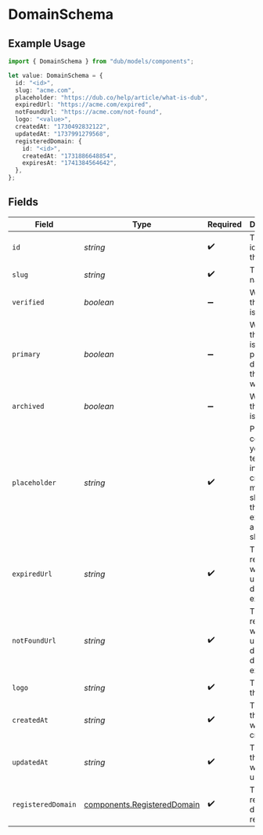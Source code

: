 # DomainSchema

## Example Usage

```typescript
import { DomainSchema } from "dub/models/components";

let value: DomainSchema = {
  id: "<id>",
  slug: "acme.com",
  placeholder: "https://dub.co/help/article/what-is-dub",
  expiredUrl: "https://acme.com/expired",
  notFoundUrl: "https://acme.com/not-found",
  logo: "<value>",
  createdAt: "1730492832122",
  updatedAt: "1737991279568",
  registeredDomain: {
    id: "<id>",
    createdAt: "1731886648854",
    expiresAt: "1741384564642",
  },
};
```

## Fields

| Field                                                                                                              | Type                                                                                                               | Required                                                                                                           | Description                                                                                                        | Example                                                                                                            |
| ------------------------------------------------------------------------------------------------------------------ | ------------------------------------------------------------------------------------------------------------------ | ------------------------------------------------------------------------------------------------------------------ | ------------------------------------------------------------------------------------------------------------------ | ------------------------------------------------------------------------------------------------------------------ |
| `id`                                                                                                               | *string*                                                                                                           | :heavy_check_mark:                                                                                                 | The unique identifier of the domain.                                                                               |                                                                                                                    |
| `slug`                                                                                                             | *string*                                                                                                           | :heavy_check_mark:                                                                                                 | The domain name.                                                                                                   | acme.com                                                                                                           |
| `verified`                                                                                                         | *boolean*                                                                                                          | :heavy_minus_sign:                                                                                                 | Whether the domain is verified.                                                                                    |                                                                                                                    |
| `primary`                                                                                                          | *boolean*                                                                                                          | :heavy_minus_sign:                                                                                                 | Whether the domain is the primary domain for the workspace.                                                        |                                                                                                                    |
| `archived`                                                                                                         | *boolean*                                                                                                          | :heavy_minus_sign:                                                                                                 | Whether the domain is archived.                                                                                    |                                                                                                                    |
| `placeholder`                                                                                                      | *string*                                                                                                           | :heavy_check_mark:                                                                                                 | Provide context to your teammates in the link creation modal by showing them an example of a link to be shortened. | https://dub.co/help/article/what-is-dub                                                                            |
| `expiredUrl`                                                                                                       | *string*                                                                                                           | :heavy_check_mark:                                                                                                 | The URL to redirect to when a link under this domain has expired.                                                  | https://acme.com/expired                                                                                           |
| `notFoundUrl`                                                                                                      | *string*                                                                                                           | :heavy_check_mark:                                                                                                 | The URL to redirect to when a link under this domain doesn't exist.                                                | https://acme.com/not-found                                                                                         |
| `logo`                                                                                                             | *string*                                                                                                           | :heavy_check_mark:                                                                                                 | The logo of the domain.                                                                                            |                                                                                                                    |
| `createdAt`                                                                                                        | *string*                                                                                                           | :heavy_check_mark:                                                                                                 | The date the domain was created.                                                                                   |                                                                                                                    |
| `updatedAt`                                                                                                        | *string*                                                                                                           | :heavy_check_mark:                                                                                                 | The date the domain was last updated.                                                                              |                                                                                                                    |
| `registeredDomain`                                                                                                 | [components.RegisteredDomain](../../models/components/registereddomain.md)                                         | :heavy_check_mark:                                                                                                 | The registered domain record.                                                                                      |                                                                                                                    |